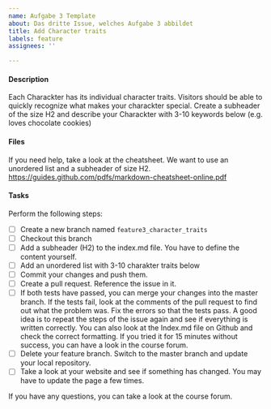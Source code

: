 ```yaml
---
name: Aufgabe 3 Template
about: Das dritte Issue, welches Aufgabe 3 abbildet
title: Add Character traits
labels: feature
assignees: ''

---
```


#### Description
Each Charackter has its individual character traits. Visitors should be able to quickly recognize what makes your charackter special. Create a subheader of the size H2 and describe your Charackter with 3-10 keywords below (e.g. loves chocolate cookies)

#### Files
If you need help, take a look at the cheatsheet. We want to use an unordered list and a subheader of size H2.
https://guides.github.com/pdfs/markdown-cheatsheet-online.pdf

#### Tasks
Perform the following steps:
- [ ] Create a new branch named ``feature3_character_traits``
- [ ] Checkout this branch
- [ ] Add a subheader (H2) to the index.md file. You have to define the content yourself.
- [ ] Add an unordered list with 3-10 charakter traits below
- [ ] Commit your changes and push them.
- [ ] Create a pull request. Reference the issue in it.
- [ ] If both tests have passed, you can merge your changes into the master branch. If the tests fail, look at the comments of the pull request to find out what the problem was. Fix the errors so that the tests pass. A good idea is to repeat the steps of the issue again and see if everything is written correctly. You can also look at the Index.md file on Github and check the correct formatting. If you tried it for 15 minutes without success, you can have a look in the course forum.
- [ ] Delete your feature branch. Switch to the master branch and update your local repository.
- [ ] Take a look at your website and see if something has changed. You may have to update the page a few times.

If you have any questions, you can take a look at the course forum.
